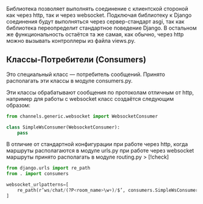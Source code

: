 Библиотека позволяет выполнять соединение с клиентской стороной как через http, так и через websocket. Подключая библиотеку к Django соединения будут выполняться через сервер-стандарт asgi, так как библиотека переопределит стандартное поведение Django. В остальном же функциональность остаётся та же самая, как обычно, через http можно вызывать контроллеры из файла views.py.

## **Классы-Потребители (Consumers)**

Это специальный класс — потребитель сообщений. Принято располагать эти классы в модуле consumers.py.

Эти классы обрабатывают сообщения по протоколам отличным от http, например для работы с websocket класс создаётся следующим образом:
```python
from channels.generic.websocket import WebsocketConsumer

class SimpleWsConsumer(WebsocketConsumer):
    pass
```
В отличие от стандартной конфигурации при работе через http, когда маршруты располагаются в модуле urls.py при работе через websocket маршруты принято располагать в модуле routing.py > [!check] 


```python
from django.urls import re_path
from . import consumers

websocket_urlpatterns=[
    re_path(r’ws/chat/(?P<room_name>\w+)/$’, consumers.SimpleWsConsumer.as_asgi()),
]
```
